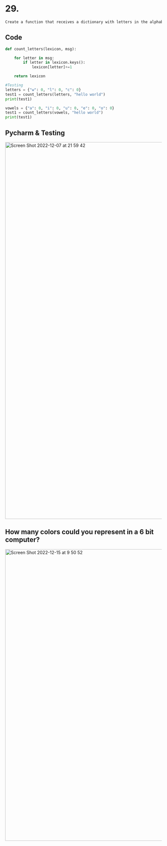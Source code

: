 # 29. 

```diff
Create a function that receives a dictionary with letters in the alphabet as keys and a string. The functions returns the dictionary with a count as value for the occurrence of each letter:
```

## Code
```.py
def count_letters(lexicon, msg):

    for letter in msg:
        if letter in lexicon.keys():
            lexicon[letter]+=1

    return lexicon

#Testing
letters = {"w": 0, "l": 0, "c": 0}
test1 = count_letters(letters, "hello world")
print(test1)

vowels = {"a": 0, "i": 0, "u": 0, "e": 0, "o": 0}
test1 = count_letters(vowels, "hello world")
print(test1)
```

## Pycharm & Testing
<img width="1211" alt="Screen Shot 2022-12-07 at 21 59 42" src="https://user-images.githubusercontent.com/111941990/206185885-d5708796-c94c-4b8a-92a8-64bca3068030.png">


## How many colors could you represent in a 6 bit computer?
<img width="937" alt="Screen Shot 2022-12-15 at 9 50 52" src="https://user-images.githubusercontent.com/111941990/207746651-612062b8-0a15-4b51-9bea-9509d075219b.png">
